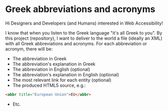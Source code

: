 Greek abbreviations and acronyms
============================

Hi Designers and Developers (and Humans) interested in Web Accessibility!

I know that when you listen to the Greek language "it's all Greek to you".
By this project (repository), I want to deliver to the world a file (ideally an XML) with all Greek abbreviations and acronyms.
For each abbreviation or acronym, there will be:
* The abbreviation in Greek
* The abbreviation's explanation in Greek
* The abbreviation in English (optional)
* The abbreviation's explanation in English (optional)
* The most relevant link for each entity (optional)
* The produced HTML5 source, e.g.: 
```html
<abbr title="European Union">EU</abbr>
```
* Etc.

